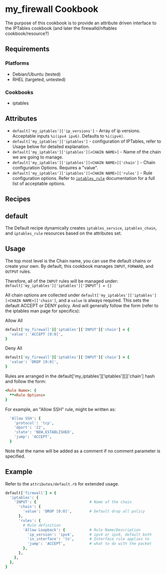 my_firewall Cookbook
==============

The purpose of this cookbook is to provide an attribute driven interface to the IPTables cookbook (and later the firewalld/nftables cookbook/resource?)

Requirements
------------

### Platforms

- Debian/Ubuntu (tested)
- RHEL (targeted, untested)

### Cookbooks

- iptables

Attributes
----------

* `default['my_iptables']['ip_versions']` - Array of ip versions.  Acceptable inputs  `%i(ipv4 ipv6)`.  Defaults to `%i(ipv4)`.
* `default['my_iptables']['iptables']` - configuration of IPTables, refer to Usage below for detailed explanation.
* `default['my_iptables']['iptables'][<CHAIN NAME>]` - Name of the chain we are going to manage.
* `default['my_iptables']['iptables'][<CHAIN NAME>]['chain']` - Chain configuration Options.  Requires a "value".
* `default['my_iptables']['iptables'][<CHAIN NAME>]['rules']` - Rule configuration options.  Refer to [`iptables_rule`](https://github.com/chef-cookbooks/iptables/blob/main/documentation/iptables_rule.md) documentation for a full list of acceptable options.

Recipes
-------

## default

The Default recipe dynamically creates `iptables_service`, `iptables_chain`, and `iptables_rule` resources based on the attributes set.

Usage
-----

The top most level is the Chain name, you can use the default chains or create your own.  By default, this cookbook manages `INPUT`, `FORWARD`, and `OUTPUT` rules.

Therefore, all of the `INPUT` rules will be managed under: `default['my_iptables']['iptables']['INPUT'] = {}`

All chain options are collected under `default['my_iptables']['iptables'][<CHAIN NAME>]['chain']`, and a `value` is always required.  This sets the default ACCEPT or DENY policy.  And will generally follow the form (refer to the iptables man page for specifics):

Allow All

```ruby
default['my_firewall']['iptables']['INPUT']['chain'] = {
  'value': 'ACCEPT [0:0]',
}
```

Deny All

```ruby
default['my_firewall']['iptables']['INPUT']['chain'] = {
  'value': 'DROP [0:0]',
}
```


Rules are arranged in the default['my_iptables']['iptables'][<CHAIN NAME>]['chain'] hash and follow the form:

```ruby
<Rule Name>: {
  **<Rule Options>
}
```

For example, an "Allow SSH" rule, might be written as:

```ruby
  'Allow SSH': {
    'protocol': 'tcp',
    'dport': '22',
    'state': 'NEW,ESTABLISHED',
    'jump': 'ACCEPT',
  }
```

Note that the name will be added as a comment if no comment parameter is specified.

## Example

Refer to the `attributes/default.rb` for extended usage.

```ruby
default['firewall'] = {
  'iptables': {
    'INPUT': {                        # Name of the chain
      'chain': {
        'value': 'DROP [0:0]',        # Default drop all policy
      },
      'rules': {
        # Rule definition
        'Allow Loopback': {           # Rule Name/Description
          'ip_version': 'ipv4',       # ipv4 or ipv6, default both
          'in_interface': 'lo',       # Interface rule applies to
          'jump': 'ACCEPT',           # what to do with the packet
        },
      },
    },
  },
}
```
